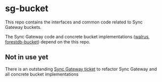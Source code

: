 # sg-bucket

This repo contains the interfaces and common code related to Sync Gateway buckets.

The Sync Gateway code and concrete bucket implementations ([walrus](https://github.com/couchbaselabs/walrus), [forestdb-bucket](https://github.com/couchbaselabs/forestdb-bucket/)) depend on the this repo.

## Not in use yet

There is an outstanding [Sync Gateway ticket](https://github.com/couchbase/sync_gateway/issues/855) to refactor Sync Gateway and all concrete bucket implementations 

